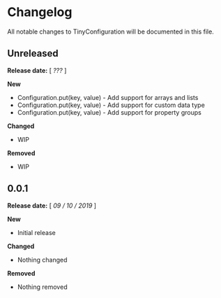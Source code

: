 # Changelog
All notable changes to TinyConfiguration will be documented in this file.

## Unreleased

**Release date:** [ *???* ]

**New**
- Configuration.put(key, value) - Add support for arrays and lists
- Configuration.put(key, value) - Add support for custom data type
- Configuration.put(key, value) - Add support for property groups

**Changed**
- WIP

**Removed**
- WIP


## 0.0.1

**Release date:** [ *09 / 10 / 2019* ]


**New**
- Initial release

**Changed**
- Nothing changed

**Removed**
- Nothing removed

